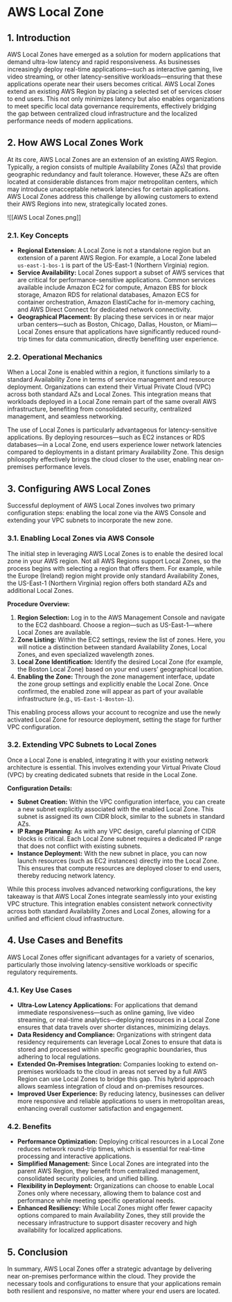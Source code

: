 # AWS Local Zone

## 1. Introduction

AWS Local Zones have emerged as a solution for modern applications that demand ultra-low latency and rapid responsiveness. As businesses increasingly deploy real-time applications—such as interactive gaming, live video streaming, or other latency-sensitive workloads—ensuring that these applications operate near their users becomes critical. AWS Local Zones extend an existing AWS Region by placing a selected set of services closer to end users. This not only minimizes latency but also enables organizations to meet specific local data governance requirements, effectively bridging the gap between centralized cloud infrastructure and the localized performance needs of modern applications.

## 2. How AWS Local Zones Work

At its core, AWS Local Zones are an extension of an existing AWS Region. Typically, a region consists of multiple Availability Zones (AZs) that provide geographic redundancy and fault tolerance. However, these AZs are often located at considerable distances from major metropolitan centers, which may introduce unacceptable network latencies for certain applications. AWS Local Zones address this challenge by allowing customers to extend their AWS Regions into new, strategically located zones.

![[AWS Local Zones.png]]

### 2.1. Key Concepts

- **Regional Extension:** A Local Zone is not a standalone region but an extension of a parent AWS Region. For example, a Local Zone labeled `us-east-1-bos-1` is part of the US-East-1 (Northern Virginia) region.
- **Service Availability:** Local Zones support a subset of AWS services that are critical for performance-sensitive applications. Common services available include Amazon EC2 for compute, Amazon EBS for block storage, Amazon RDS for relational databases, Amazon ECS for container orchestration, Amazon ElastiCache for in-memory caching, and AWS Direct Connect for dedicated network connectivity.
- **Geographical Placement:** By placing these services in or near major urban centers—such as Boston, Chicago, Dallas, Houston, or Miami—Local Zones ensure that applications have significantly reduced round-trip times for data communication, directly benefiting user experience.

### 2.2. Operational Mechanics

When a Local Zone is enabled within a region, it functions similarly to a standard Availability Zone in terms of service management and resource deployment. Organizations can extend their Virtual Private Cloud (VPC) across both standard AZs and Local Zones. This integration means that workloads deployed in a Local Zone remain part of the same overall AWS infrastructure, benefiting from consolidated security, centralized management, and seamless networking.

The use of Local Zones is particularly advantageous for latency-sensitive applications. By deploying resources—such as EC2 instances or RDS databases—in a Local Zone, end users experience lower network latencies compared to deployments in a distant primary Availability Zone. This design philosophy effectively brings the cloud closer to the user, enabling near on-premises performance levels.

## 3. Configuring AWS Local Zones

Successful deployment of AWS Local Zones involves two primary configuration steps: enabling the local zone via the AWS Console and extending your VPC subnets to incorporate the new zone.

### 3.1. Enabling Local Zones via AWS Console

The initial step in leveraging AWS Local Zones is to enable the desired local zone in your AWS region. Not all AWS Regions support Local Zones, so the process begins with selecting a region that offers them. For example, while the Europe (Ireland) region might provide only standard Availability Zones, the US-East-1 (Northern Virginia) region offers both standard AZs and additional Local Zones.

**Procedure Overview:**

1. **Region Selection:** Log in to the AWS Management Console and navigate to the EC2 dashboard. Choose a region—such as US-East-1—where Local Zones are available.
2. **Zone Listing:** Within the EC2 settings, review the list of zones. Here, you will notice a distinction between standard Availability Zones, Local Zones, and even specialized wavelength zones.
3. **Local Zone Identification:** Identify the desired Local Zone (for example, the Boston Local Zone) based on your end users’ geographical location.
4. **Enabling the Zone:** Through the zone management interface, update the zone group settings and explicitly enable the Local Zone. Once confirmed, the enabled zone will appear as part of your available infrastructure (e.g., `US-East-1-Boston-1`).

This enabling process allows your account to recognize and use the newly activated Local Zone for resource deployment, setting the stage for further VPC configuration.

### 3.2. Extending VPC Subnets to Local Zones

Once a Local Zone is enabled, integrating it with your existing network architecture is essential. This involves extending your Virtual Private Cloud (VPC) by creating dedicated subnets that reside in the Local Zone.

**Configuration Details:**

- **Subnet Creation:** Within the VPC configuration interface, you can create a new subnet explicitly associated with the enabled Local Zone. This subnet is assigned its own CIDR block, similar to the subnets in standard AZs.
- **IP Range Planning:** As with any VPC design, careful planning of CIDR blocks is critical. Each Local Zone subnet requires a dedicated IP range that does not conflict with existing subnets.
- **Instance Deployment:** With the new subnet in place, you can now launch resources (such as EC2 instances) directly into the Local Zone. This ensures that compute resources are deployed closer to end users, thereby reducing network latency.

While this process involves advanced networking configurations, the key takeaway is that AWS Local Zones integrate seamlessly into your existing VPC structure. This integration enables consistent network connectivity across both standard Availability Zones and Local Zones, allowing for a unified and efficient cloud infrastructure.

## 4. Use Cases and Benefits

AWS Local Zones offer significant advantages for a variety of scenarios, particularly those involving latency-sensitive workloads or specific regulatory requirements.

### 4.1. Key Use Cases

- **Ultra-Low Latency Applications:** For applications that demand immediate responsiveness—such as online gaming, live video streaming, or real-time analytics—deploying resources in a Local Zone ensures that data travels over shorter distances, minimizing delays.
- **Data Residency and Compliance:** Organizations with stringent data residency requirements can leverage Local Zones to ensure that data is stored and processed within specific geographic boundaries, thus adhering to local regulations.
- **Extended On-Premises Integration:** Companies looking to extend on-premises workloads to the cloud in areas not served by a full AWS Region can use Local Zones to bridge this gap. This hybrid approach allows seamless integration of cloud and on-premises resources.
- **Improved User Experience:** By reducing latency, businesses can deliver more responsive and reliable applications to users in metropolitan areas, enhancing overall customer satisfaction and engagement.

### 4.2. Benefits

- **Performance Optimization:** Deploying critical resources in a Local Zone reduces network round-trip times, which is essential for real-time processing and interactive applications.
- **Simplified Management:** Since Local Zones are integrated into the parent AWS Region, they benefit from centralized management, consolidated security policies, and unified billing.
- **Flexibility in Deployment:** Organizations can choose to enable Local Zones only where necessary, allowing them to balance cost and performance while meeting specific operational needs.
- **Enhanced Resiliency:** While Local Zones might offer fewer capacity options compared to main Availability Zones, they still provide the necessary infrastructure to support disaster recovery and high availability for localized applications.

## 5. Conclusion

In summary, AWS Local Zones offer a strategic advantage by delivering near on-premises performance within the cloud. They provide the necessary tools and configurations to ensure that your applications remain both resilient and responsive, no matter where your end users are located.